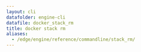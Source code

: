 ```yaml
---
layout: cli
datafolder: engine-cli
datafile: docker_stack_rm
title: docker stack rm
aliases:
  - /edge/engine/reference/commandline/stack_rm/
---
```

<!--
This page is automatically generated from Docker's source code. If you want to
suggest a change to the text that appears here, open a ticket or pull request
in the source repository on GitHub:

https://github.com/docker/cli
-->

